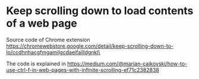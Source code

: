 # Keep scrolling down to load contents of a web page
Source code of Chrome extension https://chromewebstore.google.com/detail/keep-scrolling-down-to-lo/ccdhnhacgfmgamilgcdaeifailldgnkl\

The code is explained in https://medium.com/@marian-caikovski/how-to-use-ctrl-f-in-web-pages-with-infinite-scrolling-ef71c2382838

